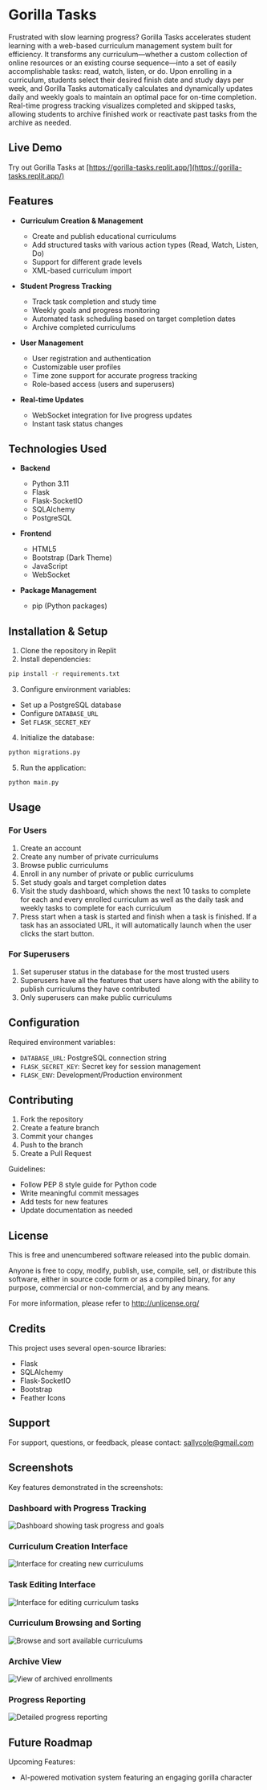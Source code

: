 
# Gorilla Tasks

Frustrated with slow learning progress? Gorilla Tasks accelerates student learning with a web-based curriculum management system built for efficiency. It transforms any curriculum—whether a custom collection of online resources or an existing course sequence—into a set of easily accomplishable tasks: read, watch, listen, or do. Upon enrolling in a curriculum, students select their desired finish date and study days per week, and Gorilla Tasks automatically calculates and dynamically updates daily and weekly goals to maintain an optimal pace for on-time completion.  Real-time progress tracking visualizes completed and skipped tasks, allowing students to archive finished work or reactivate past tasks from the archive as needed.

## Live Demo

Try out Gorilla Tasks at [https://gorilla-tasks.replit.app/](https://gorilla-tasks.replit.app/)

## Features

- **Curriculum Creation & Management**
  - Create and publish educational curriculums
  - Add structured tasks with various action types (Read, Watch, Listen, Do)
  - Support for different grade levels
  - XML-based curriculum import

- **Student Progress Tracking**
  - Track task completion and study time
  - Weekly goals and progress monitoring
  - Automated task scheduling based on target completion dates
  - Archive completed curriculums

- **User Management**
  - User registration and authentication
  - Customizable user profiles
  - Time zone support for accurate progress tracking
  - Role-based access (users and superusers)

- **Real-time Updates**
  - WebSocket integration for live progress updates
  - Instant task status changes

## Technologies Used

- **Backend**
  - Python 3.11
  - Flask
  - Flask-SocketIO
  - SQLAlchemy
  - PostgreSQL

- **Frontend**
  - HTML5
  - Bootstrap (Dark Theme)
  - JavaScript
  - WebSocket

- **Package Management**
  - pip (Python packages)

## Installation & Setup

1. Clone the repository in Replit
2. Install dependencies:
```sh
pip install -r requirements.txt
```

3. Configure environment variables:
- Set up a PostgreSQL database
- Configure `DATABASE_URL`
- Set `FLASK_SECRET_KEY`

4. Initialize the database:
```sh
python migrations.py
```

5. Run the application:
```sh
python main.py
```

## Usage

### For Users
1. Create an account
2. Create any number of private curriculums
3. Browse public curriculums
4. Enroll in any number of private or public curriculums
5. Set study goals and target completion dates
6. Visit the study dashboard, which shows the next 10 tasks to complete for each and every enrolled curriculum as well as the daily task and weekly tasks to complete for each curriculum
7. Press start when a task is started and finish when a task is finished. If a task has an associated URL, it will automatically launch when the user clicks the start button. 

### For Superusers
1. Set superuser status in the database for the most trusted users
2. Superusers have all the features that users have along with the ability to publish curriculums they have contributed
3. Only superusers can make public curriculums

## Configuration

Required environment variables:
- `DATABASE_URL`: PostgreSQL connection string
- `FLASK_SECRET_KEY`: Secret key for session management
- `FLASK_ENV`: Development/Production environment

## Contributing

1. Fork the repository
2. Create a feature branch
3. Commit your changes
4. Push to the branch
5. Create a Pull Request

Guidelines:
- Follow PEP 8 style guide for Python code
- Write meaningful commit messages
- Add tests for new features
- Update documentation as needed

## License

This is free and unencumbered software released into the public domain.

Anyone is free to copy, modify, publish, use, compile, sell, or distribute this software, either in source code form or as a compiled binary, for any purpose, commercial or non-commercial, and by any means.

For more information, please refer to <http://unlicense.org/>

## Credits

This project uses several open-source libraries:
- Flask
- SQLAlchemy
- Flask-SocketIO
- Bootstrap
- Feather Icons

## Support

For support, questions, or feedback, please contact: sallycole@gmail.com

## Screenshots

Key features demonstrated in the screenshots:

### Dashboard with Progress Tracking
![Dashboard showing task progress and goals](static/images/dashboard%20with%20progress%20tracking.png)

### Curriculum Creation Interface
![Interface for creating new curriculums](static/images/curriculum%20creation%20interface.png)

### Task Editing Interface
![Interface for editing curriculum tasks](static/images/task%20editing%20interface.png)

### Curriculum Browsing and Sorting
![Browse and sort available curriculums](static/images/curriculum%20browsing%20and%20sorting%20interface.png)

### Archive View
![View of archived enrollments](static/images/archive%20view.png)

### Progress Reporting
![Detailed progress reporting](static/images/progress%20report.png)

## Future Roadmap

Upcoming Features:
- AI-powered motivation system featuring an engaging gorilla character